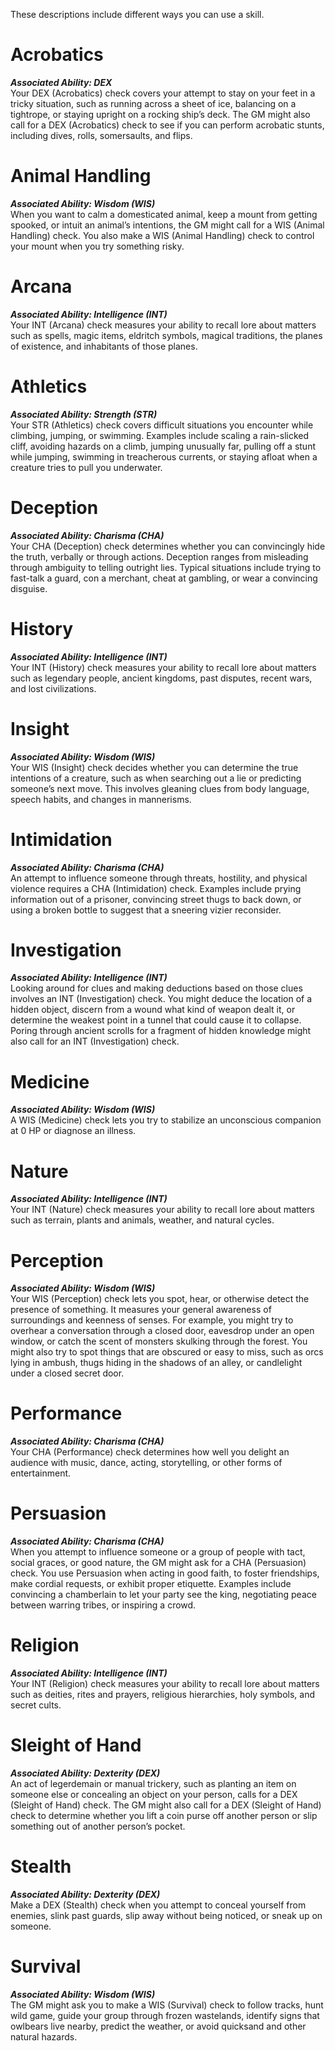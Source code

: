 These descriptions include different ways you can use a skill.
# Acrobatics
***Associated Ability: DEX***  
Your DEX (Acrobatics) check covers your attempt to stay on your feet in a tricky situation, such as running across a sheet of ice, balancing on a tightrope, or staying upright on a rocking ship’s deck. The GM might also call for a DEX (Acrobatics) check to see if you can perform acrobatic stunts, including dives, rolls, somersaults, and flips.
# Animal Handling
***Associated Ability: Wisdom (WIS)***  
When you want to calm a domesticated animal, keep a mount from getting spooked, or intuit an animal’s intentions, the GM might call for a WIS (Animal Handling) check. You also make a WIS (Animal Handling) check to control your mount when you try something risky.
# Arcana
***Associated Ability: Intelligence (INT)***  
Your INT (Arcana) check measures your ability to recall lore about matters such as spells, magic items, eldritch symbols, magical traditions, the planes of existence, and inhabitants of those planes.
# Athletics
***Associated Ability: Strength (STR)***  
Your STR (Athletics) check covers difficult situations you encounter while climbing, jumping, or swimming. Examples include scaling a rain-slicked cliff, avoiding hazards on a climb, jumping unusually far, pulling off a stunt while jumping, swimming in treacherous currents, or staying afloat when a creature tries to pull you underwater.
# Deception
***Associated Ability: Charisma (CHA)***  
Your CHA (Deception) check determines whether you can convincingly hide the truth, verbally or through actions. Deception ranges from misleading through ambiguity to telling outright lies. Typical situations include trying to fast-talk a guard, con a merchant, cheat at gambling, or wear a convincing disguise.
# History
***Associated Ability: Intelligence (INT)***  
Your INT (History) check measures your ability to recall lore about matters such as legendary people, ancient kingdoms, past disputes, recent wars, and lost civilizations.
# Insight
***Associated Ability: Wisdom (WIS)***  
Your WIS (Insight) check decides whether you can determine the true intentions of a creature, such as when searching out a lie or predicting someone’s next move. This involves gleaning clues from body language, speech habits, and changes in mannerisms.
# Intimidation
***Associated Ability: Charisma (CHA)***  
An attempt to influence someone through threats, hostility, and physical violence requires a CHA (Intimidation) check. Examples include prying information out of a prisoner, convincing street thugs to back down, or using a broken bottle to suggest that a sneering vizier reconsider.
# Investigation
***Associated Ability: Intelligence (INT)***  
Looking around for clues and making deductions based on those clues involves an INT (Investigation) check. You might deduce the location of a hidden object, discern from a wound what kind of weapon dealt it, or determine the weakest point in a tunnel that could cause it to collapse. Poring through ancient scrolls for a fragment of hidden knowledge might also call for an INT (Investigation) check.
# Medicine
***Associated Ability: Wisdom (WIS)***  
A WIS (Medicine) check lets you try to stabilize an unconscious companion at 0 HP or diagnose an illness.
# Nature
***Associated Ability: Intelligence (INT)***  
Your INT (Nature) check measures your ability to recall lore about matters such as terrain, plants and animals, weather, and natural cycles.
# Perception
***Associated Ability: Wisdom (WIS)***  
Your WIS (Perception) check lets you spot, hear, or otherwise detect the presence of something. It measures your general awareness of surroundings and keenness of senses. For example, you might try to overhear a conversation through a closed door, eavesdrop under an open window, or catch the scent of monsters skulking through the forest. You might also try to spot things that are obscured or easy to miss, such as orcs lying in ambush, thugs hiding in the shadows of an alley, or candlelight under a closed secret door.
# Performance
***Associated Ability: Charisma (CHA)***  
Your CHA (Performance) check determines how well you delight an audience with music, dance, acting, storytelling, or other forms of entertainment.
# Persuasion
***Associated Ability: Charisma (CHA)***  
When you attempt to influence someone or a group of people with tact, social graces, or good nature, the GM might ask for a CHA (Persuasion) check. You use Persuasion when acting in good faith, to foster friendships, make cordial requests, or exhibit proper etiquette. Examples include convincing a chamberlain to let your party see the king, negotiating peace between warring tribes, or inspiring a crowd.
# Religion
***Associated Ability: Intelligence (INT)***  
Your INT (Religion) check measures your ability to recall lore about matters such as deities, rites and prayers, religious hierarchies, holy symbols, and secret cults.
# Sleight of Hand
***Associated Ability: Dexterity (DEX)***  
An act of legerdemain or manual trickery, such as planting an item on someone else or concealing an object on your person, calls for a DEX (Sleight of Hand) check. The GM might also call for a DEX (Sleight of Hand) check to determine whether you lift a coin purse off another person or slip something out of another person’s pocket.
# Stealth
***Associated Ability: Dexterity (DEX)***  
Make a DEX (Stealth) check when you attempt to conceal yourself from enemies, slink past guards, slip away without being noticed, or sneak up on someone.
# Survival
***Associated Ability: Wisdom (WIS)***  
The GM might ask you to make a WIS (Survival) check to follow tracks, hunt wild game, guide your group through frozen wastelands, identify signs that owlbears live nearby, predict the weather, or avoid quicksand and other natural hazards.